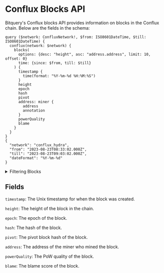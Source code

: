 # Conflux Blocks API

Bitquery's Conflux blocks API provides information on blocks in the Conflux chain. Below are the fields in the schema:

```
query ($network: ConfluxNetwork!, $from: ISO8601DateTime, $till: ISO8601DateTime) {
  conflux(network: $network) {
    blocks(
      options: {desc: "height", asc: "address.address", limit: 10, offset: 0}
      time: {since: $from, till: $till}
    ) {
      timestamp {
        time(format: "%Y-%m-%d %H:%M:%S")
      }
      height
      epoch
      hash
      pivot
      address: miner {
        address
        annotation
      }
      powerQuality
      blame
    }
  }
}
{
  "network": "conflux_hydra",
  "from": "2023-08-23T08:33:02.000Z",
  "till": "2023-08-23T09:03:02.000Z",
  "dateFormat": "%Y-%m-%d"
}

```

<details><summary> Filtering Blocks</summary>

- **options** : A set of options that can be used to filter the results.
  - **desc** or **asc** : The order of the results, either "asc" (ascending) or "desc" (descending).
  - **limit** : The maximum number of results to return. The default is 10.
  - **offset** : The number of results to skip. The default is 0.
- **time** : A filter that can be used to select blocks created within a specified time range.

- **any** : A catch-all filter (OR logic) that can be used to select blocks that match any of the other filters.
- **height** : A filter that can be used to select blocks with a specific height.
- **date** : A filter that can be used to select blocks created on a specific date.
- **blockHash** : A filter that can be used to select blocks with a specific hash.
- **miner**: Filter by the miner who mined the block.

</details>

## Fields

`timestamp`: The Unix timestamp for when the block was created.

`height`: The height of the block in the chain.

`epoch`: The epoch of the block.

`hash`: The hash of the block.

`pivot`: The pivot block hash of the block.

`address`: The address of the miner who mined the block.

`powerQuality`: The PoW quality of the block.

`blame`: The blame score of the block.
